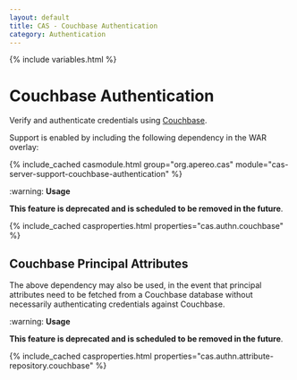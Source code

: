 ```yaml
---
layout: default
title: CAS - Couchbase Authentication
category: Authentication
---
```

{% include variables.html %}


# Couchbase Authentication

Verify and authenticate credentials using [Couchbase](http://www.couchbase.com/).

Support is enabled by including the following dependency in the WAR overlay:

{% include_cached casmodule.html group="org.apereo.cas" module="cas-server-support-couchbase-authentication" %}

<div class="alert alert-warning">:warning: <strong>Usage</strong>
<p><strong>This feature is deprecated and is scheduled to be removed in the future</strong>.</p>
</div>

{% include_cached casproperties.html properties="cas.authn.couchbase" %}

## Couchbase Principal Attributes

The above dependency may also be used, in the event that principal attributes 
need to be fetched from a Couchbase database without necessarily authenticating credentials against Couchbase. 

<div class="alert alert-warning">:warning: <strong>Usage</strong>
<p><strong>This feature is deprecated and is scheduled to be removed in the future</strong>.</p>
</div>

{% include_cached casproperties.html properties="cas.authn.attribute-repository.couchbase" %}
